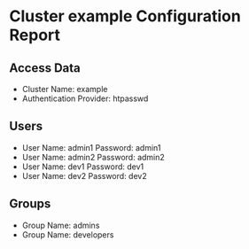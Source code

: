# Cluster example Configuration Report

## Access Data
* Cluster Name: example
* Authentication Provider: htpasswd



## Users
- User Name: admin1
  Password: admin1
- User Name: admin2
  Password: admin2
- User Name: dev1
  Password: dev1
- User Name: dev2
  Password: dev2

## Groups
- Group Name: admins
- Group Name: developers
